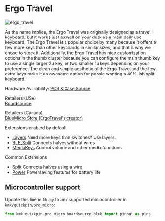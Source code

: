 # Ergo Travel

![ergo_travel](https://boardsource.imgix.net/fa53de62-fd37-4c75-8c5b-b4bec37927c1.jpg?raw=true)

As the name implies, the Ergo Travel was originally designed as a travel
keyboard, but it works just as well on your desk as a main daily use keyboard.
The Ergo Travel is a popular choice by many because it offers a few more keys
than other keyboards in similar sizes, and that is why we chose to stock it.
Additionally, the Ergo Travel has nice customization options in the thumb
cluster because you can configure the main thumb key to use a single larger 2u
key, or two smaller 1u keys depending on your preference. The clean and simple
aesthetic of the Ergo Travel and the few extra keys make it an awesome option
for people wanting a 40%-ish split keyboard.

Hardware Availability: [PCB & Case Source](https://github.com/jpconstantineau/ErgoTravel/blob/master/OrderingInstructions.md)  

Retailers (USA)  
[Boardsource](https://boardsource.xyz/store/5eed23430883e03ef9a69d6a)

Retailers (Canada)  
[BlueMicro Store (ErgoTravel's creator)](https://store.jpconstantineau.com/#/group/split_boards)    

Extensions enabled by default  
- [Layers](/docs/en/layers.md) Need more keys than switches? Use layers.
- [BLE_Split](/docs/en/split_keyboards.md) Connects halves without wires
- [MediaKeys](/docs/en/media_keys.md) Control volume and other media functions

Common Extensions
- [Split](/docs/en/split_keyboards.md) Connects halves using a wire
- [Power](/docs/en/power.md) Powersaving features for battery life


## Microcontroller support

Update this line in `kb.py` to any supported microcontroller in `kmk/quickpin/pro_micro`:

```python
from kmk.quickpin.pro_micro.boardsource_blok import pinout as pins
```
